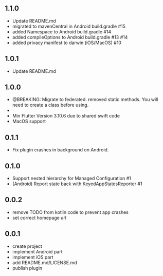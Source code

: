 ## 1.1.0
* Update README.md
* migrated to mavenCentral in Android build.gradle #15
* added Namespace to Android build.gradle #14
* added compileOptions to Android build.gradle #13 #14
* added privacy manifest to darwin (iOS/MacOS) #10
## 1.0.1
* Update README.md
## 1.0.0
* @BREAKING: Migrate to federated. removed static methods. You will need to create a class before using.
* 
* Min Flutter Version 3.10.6 due to shared swift code
* MacOS support
## 0.1.1
* Fix plugin crashes in background on Android.
## 0.1.0
* Support nested hierarchy for Managed Configuration #1
* (Android) Report state back with KeyedAppStatesReporter #1
## 0.0.2

* remove TODO from kotlin code to prevent app crashes
* set correct homepage url
## 0.0.1

* create project
* implement Android part
* implement iOS part
* add README.md/LICENSE.md
* publish plugin
